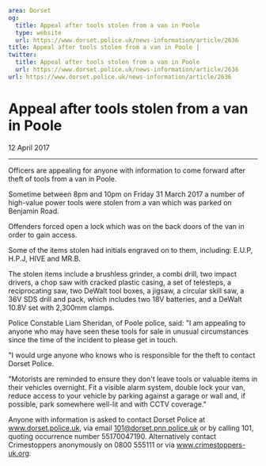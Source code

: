 ```yaml
area: Dorset
og:
  title: Appeal after tools stolen from a van in Poole
  type: website
  url: https://www.dorset.police.uk/news-information/article/2636
title: Appeal after tools stolen from a van in Poole |
twitter:
  title: Appeal after tools stolen from a van in Poole
  url: https://www.dorset.police.uk/news-information/article/2636
url: https://www.dorset.police.uk/news-information/article/2636
```

# Appeal after tools stolen from a van in Poole

12 April 2017

* * *

Officers are appealing for anyone with information to come forward after theft of tools from a van in Poole.

Sometime between 8pm and 10pm on Friday 31 March 2017 a number of high-value power tools were stolen from a van which was parked on Benjamin Road.

Offenders forced open a lock which was on the back doors of the van in order to gain access.

Some of the items stolen had initials engraved on to them, including: E.U.P, H.P.J, HIVE and MR.B.

The stolen items include a brushless grinder, a combi drill, two impact drivers, a chop saw with cracked plastic casing, a set of telesteps, a reciprocating saw, two DeWalt tool boxes, a jigsaw, a circular skill saw, a 36V SDS drill and pack, which includes two 18V batteries, and a DeWalt 10.8V set with 2,300mm clamps.

Police Constable Liam Sheridan, of Poole police, said: "I am appealing to anyone who may have seen these tools for sale in unusual circumstances since the time of the incident to please get in touch.

"I would urge anyone who knows who is responsible for the theft to contact Dorset Police.

"Motorists are reminded to ensure they don't leave tools or valuable items in their vehicles overnight. Fit a visible alarm system, double lock your van, reduce access to your vehicle by parking against a garage or wall and, if possible, park somewhere well-lit and with CCTV coverage."

Anyone with information is asked to contact Dorset Police at www.dorset.police.uk, via email 101@dorset.pnn.police.uk or by calling 101, quoting occurrence number 55170047190. Alternatively contact Crimestoppers anonymously on 0800 555111 or via www.crimestoppers-uk.org.
